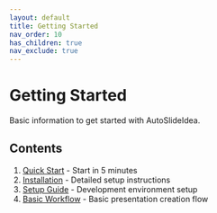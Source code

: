 ```yaml
---
layout: default
title: Getting Started
nav_order: 10
has_children: true
nav_exclude: true
---
```


# Getting Started

Basic information to get started with AutoSlideIdea.

## Contents

1. [Quick Start](../quickstart/) - Start in 5 minutes
2. [Installation](installation/) - Detailed setup instructions
3. [Setup Guide](setup/) - Development environment setup
4. [Basic Workflow](basic-workflow/) - Basic presentation creation flow